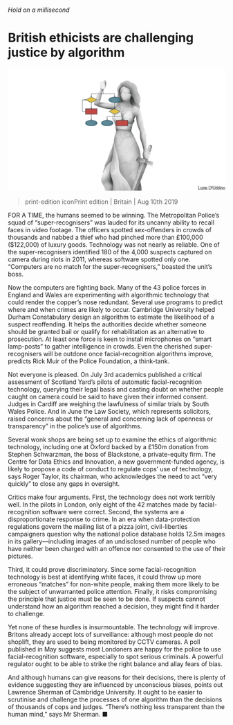 ###### Hold on a millisecond

# British ethicists are challenging justice by algorithm 

![image](images/20190810_BRD002_0.jpg) 

> print-edition iconPrint edition | Britain | Aug 10th 2019 

FOR A TIME, the humans seemed to be winning. The Metropolitan Police’s squad of “super-recognisers” was lauded for its uncanny ability to recall faces in video footage. The officers spotted sex-offenders in crowds of thousands and nabbed a thief who had pinched more than £100,000 ($122,000) of luxury goods. Technology was not nearly as reliable. One of the super-recognisers identified 180 of the 4,000 suspects captured on camera during riots in 2011, whereas software spotted only one. “Computers are no match for the super-recognisers,” boasted the unit’s boss. 

Now the computers are fighting back. Many of the 43 police forces in England and Wales are experimenting with algorithmic technology that could render the copper’s nose redundant. Several use programs to predict where and when crimes are likely to occur. Cambridge University helped Durham Constabulary design an algorithm to estimate the likelihood of a suspect reoffending. It helps the authorities decide whether someone should be granted bail or qualify for rehabilitation as an alternative to prosecution. At least one force is keen to install microphones on “smart lamp-posts” to gather intelligence in crowds. Even the cherished super-recognisers will be outdone once facial-recognition algorithms improve, predicts Rick Muir of the Police Foundation, a think-tank. 

Not everyone is pleased. On July 3rd academics published a critical assessment of Scotland Yard’s pilots of automatic facial-recognition technology, querying their legal basis and casting doubt on whether people caught on camera could be said to have given their informed consent. Judges in Cardiff are weighing the lawfulness of similar trials by South Wales Police. And in June the Law Society, which represents solicitors, raised concerns about the “general and concerning lack of openness or transparency” in the police’s use of algorithms. 

Several wonk shops are being set up to examine the ethics of algorithmic technology, including one at Oxford backed by a £150m donation from Stephen Schwarzman, the boss of Blackstone, a private-equity firm. The Centre for Data Ethics and Innovation, a new government-funded agency, is likely to propose a code of conduct to regulate cops’ use of technology, says Roger Taylor, its chairman, who acknowledges the need to act “very quickly” to close any gaps in oversight. 

Critics make four arguments. First, the technology does not work terribly well. In the pilots in London, only eight of the 42 matches made by facial-recognition software were correct. Second, the systems are a disproportionate response to crime. In an era when data-protection regulations govern the mailing list of a pizza joint, civil-liberties campaigners question why the national police database holds 12.5m images in its gallery—including images of an undisclosed number of people who have neither been charged with an offence nor consented to the use of their pictures. 

Third, it could prove discriminatory. Since some facial-recognition technology is best at identifying white faces, it could throw up more erroneous “matches” for non-white people, making them more likely to be the subject of unwarranted police attention. Finally, it risks compromising the principle that justice must be seen to be done. If suspects cannot understand how an algorithm reached a decision, they might find it harder to challenge. 

Yet none of these hurdles is insurmountable. The technology will improve. Britons already accept lots of surveillance: although most people do not shoplift, they are used to being monitored by CCTV cameras. A poll published in May suggests most Londoners are happy for the police to use facial-recognition software, especially to spot serious criminals. A powerful regulator ought to be able to strike the right balance and allay fears of bias. 

And although humans can give reasons for their decisions, there is plenty of evidence suggesting they are influenced by unconscious biases, points out Lawrence Sherman of Cambridge University. It ought to be easier to scrutinise and challenge the processes of one algorithm than the decisions of thousands of cops and judges. “There’s nothing less transparent than the human mind,” says Mr Sherman. ■ 

